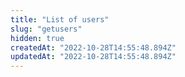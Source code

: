 ```yaml
---
title: "List of users"
slug: "getusers"
hidden: true
createdAt: "2022-10-28T14:55:48.894Z"
updatedAt: "2022-10-28T14:55:48.894Z"
---
```

